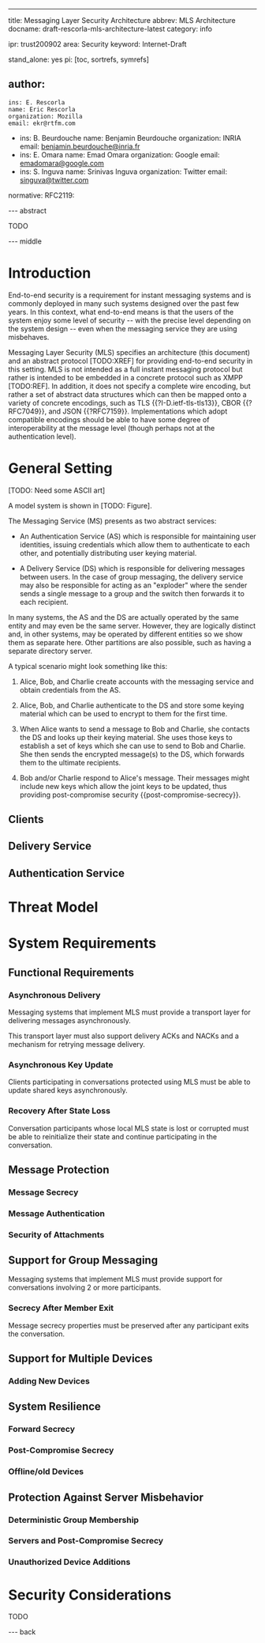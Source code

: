 ---
title: Messaging Layer Security Architecture
abbrev: MLS Architecture
docname: draft-rescorla-mls-architecture-latest
category: info

ipr: trust200902
area: Security
keyword: Internet-Draft

stand_alone: yes
pi: [toc, sortrefs, symrefs]

author:
 -
    ins: E. Rescorla
    name: Eric Rescorla
    organization: Mozilla
    email: ekr@rtfm.com
 -
    ins: B. Beurdouche
    name: Benjamin Beurdouche
    organization: INRIA
    email: benjamin.beurdouche@inria.fr
 -
    ins: E. Omara
    name: Emad Omara
    organization: Google
    email: emadomara@google.com
 -
    ins: S. Inguva
    name: Srinivas Inguva
    organization: Twitter
    email: singuva@twitter.com

normative:
  RFC2119:

--- abstract

TODO

--- middle

# Introduction

End-to-end security is a requirement for instant messaging systems
and is commonly deployed in many such systems designed over the past
few years. In this context, what end-to-end means is that the
users of the system enjoy some level of security -- with the precise
level depending on the system design -- even when the messaging
service they are using misbehaves.

Messaging Layer Security (MLS) specifies an architecture (this document)
and an abstract protocol [TODO:XREF] for providing end-to-end security
in this setting. MLS is not intended as a full instant messaging
protocol but rather is intended to be embedded in a concrete protocol
such as XMPP [TODO:REF]. In addition, it does not specify a complete
wire encoding, but rather a set of abstract data structures which
can then be mapped onto a variety of concrete encodings, such as
TLS {{?I-D.ietf-tls-tls13}}, CBOR {{?RFC7049}}, and JSON {{?RFC7159}}.
Implementations which adopt compatible encodings should be able to
have some degree of interoperability at the message level (though perhaps
not at the authentication level).


# General Setting

[TODO: Need some ASCII art]

A model system is shown in [TODO: Figure].

The Messaging Service (MS) presents as two abstract services:

- An Authentication Service (AS) which is responsible for maintaining
  user identities, issuing credentials which allow them to
  authenticate to each other, and potentially distributing
  user keying material.

- A Delivery Service (DS) which is responsible for delivering messages
  between users. In the case of group messaging, the delivery service
  may also be responsible for acting as an "exploder"
  where the sender sends a single message to a group and
  the switch then forwards it to each recipient.

In many systems, the AS and the DS are actually operated by the
same entity and may even be the same server. However, they
are logically distinct and, in other systems, may be operated
by different entities so we show them as separate here. Other
partitions are also possible, such as having a separate directory
server.

A typical scenario might look something like this:

1. Alice, Bob, and Charlie create accounts with the messaging
   service and obtain credentials from the AS.

1. Alice, Bob, and Charlie authenticate to the DS and store
   some keying material which can be used to encrypt to them
   for the first time.

1. When Alice wants to send a message to Bob and Charlie, she
   contacts the DS and looks up their keying material. She
   uses those keys to establish a set of keys which she can
   use to send to Bob and Charlie. She then sends the
   encrypted message(s) to the DS, which forwards them to
   the ultimate recipients.

1. Bob and/or Charlie respond to Alice's message. Their messages
   might include new keys which allow the joint keys to be updated,
   thus providing post-compromise security {{post-compromise-secrecy}}.

## Clients

## Delivery Service

## Authentication Service


# Threat Model


# System Requirements

## Functional Requirements

### Asynchronous Delivery

Messaging systems that implement MLS must provide a transport
layer for delivering messages asynchronously.

This transport layer must also support delivery ACKs and NACKs
and a mechanism for retrying message delivery.

### Asynchronous Key Update

Clients participating in conversations protected using MLS must
be able to update shared keys asynchronously.

### Recovery After State Loss

Conversation participants whose local MLS state is lost or corrupted
must be able to reinitialize their state and continue participating
in the conversation.

## Message Protection

### Message Secrecy

### Message Authentication

### Security of Attachments

## Support for Group Messaging

Messaging systems that implement MLS must provide support for
conversations involving 2 or more participants.

### Secrecy After Member Exit

Message secrecy properties must be preserved after any participant
exits the conversation.

## Support for Multiple Devices

### Adding New Devices

## System Resilience

### Forward Secrecy

###  Post-Compromise Secrecy

### Offline/old Devices

## Protection Against Server Misbehavior

### Deterministic Group Membership

### Servers and Post-Compromise Secrecy

### Unauthorized Device Additions


# Security Considerations

TODO

--- back
